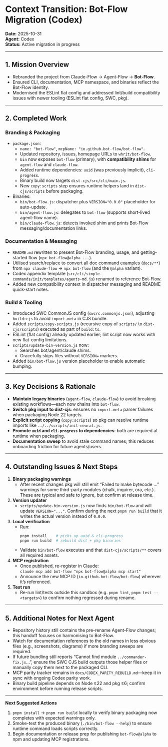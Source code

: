 # Context Transition: Bot-Flow Migration (Codex)
**Date:** 2025-10-31  
**Agent:** Codex  
**Status:** Active migration in progress

---

## 1. Mission Overview
- Rebranded the project from Claude-Flow → Agent-Flow → **Bot-Flow**.  
- Ensured CLI, documentation, MCP namespace, and binaries reflect the Bot-Flow identity.  
- Modernised the ESLint flat config and addressed lint/build compatibility issues with newer tooling (ESLint flat config, SWC, pkg).

---

## 2. Completed Work
### Branding & Packaging
- `package.json`:
  - `name: "bot-flow"`, `mcpName: "io.github.bot-flow/bot-flow"`.
  - Updated repository, issues, homepage URLs to `whrit/bot-flow`.
  - `bin` now exposes `bot-flow` (primary), with **compatibility shims** for `agent-flow` and `claude-flow`.
  - Added runtime dependencies: `uuid` (was previously implicit), `cli-progress`.
  - Binary build now targets `dist-cjs/src/cli/main.js`.
  - New `copy:scripts` step ensures runtime helpers land in `dist-cjs/scripts` before packaging.
- Binaries:
  - `bin/bot-flow.js`: dispatcher plus `VERSION="0.0.0"` placeholder for auto-update.
  - `bin/agent-flow.js`: delegates to `bot-flow` (supports short-lived agent-flow name).
  - `bin/claude-flow.js`: detects invoked shim and prints Bot-Flow messaging/documentation links.

### Documentation & Messaging
- `README.md` rewritten to present Bot-Flow branding, usage, and getting-started flow (`npx bot-flow@alpha ...`).
- Utilised search/replace to convert all doc command examples (`docs/**`) from `npx claude-flow` → `npx bot-flow` (and the `@alpha` variant).
- Codex appendix template (`src/cli/simple-commands/init/templates/agents-md.js`) renamed to reference Bot-Flow.
- Added new compatibility context in dispatcher messaging and README quick-start notes.

### Build & Tooling
- Introduced SWC CommonJS config (`swcrc.commonjs.json`), adjusting `build:cjs` to avoid `import.meta` in CJS bundle.
- Added `scripts/copy-scripts.js` (recursive copy of `scripts/` to `dist-cjs/scripts`) executed as part of `build:ts`.
- ESLint (flat config) already updated earlier; lint script now works with new flat-config limitations.
- `scripts/update-bin-version.js` now:
  - Searches bot/agent/claude shims.
  - Gracefully skips files without `VERSION=` markers.
- Added `bin/bot-flow.js` version placeholder to enable automatic bumping.

---

## 3. Key Decisions & Rationale
- **Maintain legacy binaries** (`agent-flow`, `claude-flow`) to avoid breaking existing workflows—each now chains into `bot-flow`.
- **Switch pkg input to dist-cjs**: ensures no `import.meta` parser failures when packaging Node 22 targets.
- **Explicit script copying** (`copy:scripts`) so pkg can resolve runtime imports like `../../scripts/init-neural.js`.
- **Promote `uuid` and `cli-progress` to dependencies**: both are required at runtime when packaging.
- **Documentation sweep** to avoid stale command names; this reduces onboarding friction for future agents/users.

---

## 4. Outstanding Issues & Next Steps
1. **Binary packaging warnings**  
   - After recent changes pkg will still emit “Failed to make bytecode …” warnings for some third-party modules (chalk, inquirer, ora, etc.). These are typical and safe to ignore, but confirm at release time.
2. **Version updater**  
   - `scripts/update-bin-version.js` now finds `bin/bot-flow` and will update `VERSION="..."`. Confirm during the next `pnpm run build` that it writes the actual version instead of `0.0.0`.
3. **Local verification**  
   - Run:
     ```bash
     pnpm install    # picks up uuid & cli-progress
     pnpm run build  # rebuild dist + pkg binaries
     ```
   - Validate `bin/bot-flow` executes and that `dist-cjs/scripts/**` covers all required assets.
4. **MCP registration**  
   - Once published, re-register in Claude:  
     `claude mcp add bot-flow "npx bot-flow@alpha mcp start"`  
   - Announce the new MCP ID (`io.github.bot-flow/bot-flow`) wherever it’s referenced.
5. **Test run**  
   - Re-run lint/tests outside this sandbox (e.g. `pnpm lint`, `pnpm test -- <targets>`) to confirm nothing regressed during rename.

---

## 5. Additional Notes for Next Agent
- Repository history still contains the pre-rename Agent-Flow changes; this handoff focuses on harmonising to Bot-Flow.
- Watch for documentation references to the old names in less obvious files (e.g., screenshots, diagrams) if more branding sweeps are required.
- If future bundling still reports “Cannot find module `../commander-fix.js`…”, ensure the SWC CJS build outputs those helper files or manually copy them next to the packaged CLI.
- MCP parity tracker remains in `docs/CODEX_PARITY_REBUILD.md`—keep it in sync with ongoing Codex parity work.
- Binary build pipeline depends on Node ≥22 and pkg ≥6; confirm environment before running release scripts.

---

**Next Suggested Actions**
1. `pnpm install` → `pnpm run build` locally to verify binary packaging now completes with expected warnings only.
2. Smoke-test the produced binary (`./bin/bot-flow --help`) to ensure runtime command loads scripts correctly.
3. Begin documentation or release prep for publishing `bot-flow@alpha` to npm and updating MCP registrations.
